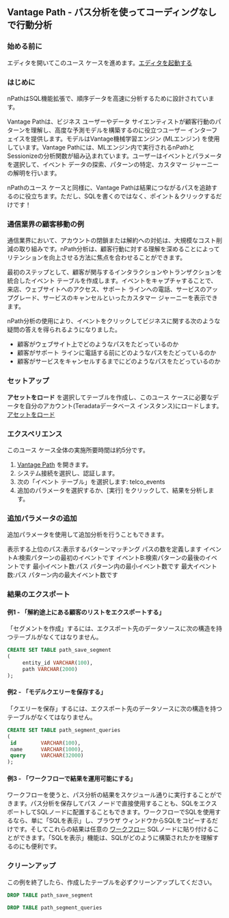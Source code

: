 Vantage Path - パス分析を使ってコーディングなしで行動分析
---------------------------------------------------------

### 始める前に

エディタを開いてこのユース ケースを進めます。[エディタを起動する](#data=%7B%22navigateTo%22:%22editor%22%7D)

### はじめに

nPathはSQL機能拡張で、順序データを高速に分析するために設計されています。

Vantage Pathは、ビジネス ユーザーやデータ サイエンティストが顧客行動のパターンを理解し、高度な予測モデルを構築するのに役立つユーザー インターフェイスを提供します。モデルはVantage機械学習エンジン (MLエンジン) を使用しています。Vantage Pathには、MLエンジン内で実行されるnPathとSessionizeの分析関数が組み込まれています。ユーザーはイベントとパラメータを選択して、イベント データの探索、パターンの特定、カスタマー ジャーニーの解明を行います。

nPathのユース ケースと同様に、Vantage Pathは結果につながるパスを追跡するのに役立ちます。ただし、SQLを書くのではなく、ポイント＆クリックするだけです！

### 通信業界の顧客移動の例

通信業界において、アカウントの閉鎖または解約への対処は、大規模なコスト削減の取り組みです。nPath分析は、顧客行動に対する理解を深めることによってリテンションを向上させる方法に焦点を合わせることができます。

最初のステップとして、顧客が関与するインタラクションやトランザクションを統合したイベント テーブルを作成します。イベントをキャプチャすることで、来店、ウェブサイトへのアクセス、サポート ラインへの電話、サービスのアップグレード、サービスのキャンセルといったカスタマー ジャーニーを表示できます。

nPath分析の使用により、イベントをクリックしてビジネスに関する次のような疑問の答えを得られるようになりました。

-   顧客がウェブサイト上でどのようなパスをたどっているのか
-   顧客がサポート ラインに電話する前にどのようなパスをたどっているのか
-   顧客がサービスをキャンセルするまでにどのようなパスをたどっているのか

### セットアップ

**アセットをロード** を選択してテーブルを作成し、このユース ケースに必要なデータを自分のアカウント(Teradataデータベース インスタンス)にロードします。[アセットをロード](#data=%7B%22id%22:%22Telco%22%7D)

### エクスペリエンス

このユース ケース全体の実施所要時間は約5分です。

1.  [Vantage Path](/path-analyzer) を開きます。
2.  システム接続を選択し、認証します。
3.  次の「イベント テーブル」を選択します: telco\_events
4.  追加のパラメータを選択するか、\[実行\] をクリックして、結果を分析します。

### 追加パラメータの追加

追加パラメータを使用して追加分析を行うこともできます。

表示する上位のパス:表示するパターンマッチング パスの数を定義します イベントA:検索パターンの最初のイベントです イベントB:検索パターンの最後のイベントです 最小イベント数:パス パターン内の最小イベント数です 最大イベント数:パス パターン内の最大イベント数です

### 結果のエクスポート

#### 例1 - 「解約途上にある顧客のリストをエクスポートする」

「セグメントを作成」するには、エクスポート先のデータソースに次の構造を持つテーブルがなくてはなりません。

```sql
CREATE SET TABLE path_save_segment
(
     entity_id VARCHAR(100),
     path VARCHAR(2000)
);
```

#### 例2 - 「モデルクエリーを保存する」

「クエリーを保存」するには、エクスポート先のデータソースに次の構造を持つテーブルがなくてはなりません。

```sql
CREATE SET TABLE path_segment_queries
(
 id        VARCHAR(100),
 name      VARCHAR(1000),
 query     VARCHAR(32000)
);
```

#### 例3 - 「ワークフローで結果を運用可能にする」

ワークフローを使うと、パス分析の結果をスケジュール通りに実行することができます。パス分析を保存してパス ノードで直接使用することも、SQLをエクスポートしてSQLノードに配置することもできます。ワークフローでSQLを使用するなら、単に「SQLを表示」し、ブラウザ ウィンドウからSQLをコピーするだけです。そしてこれらの結果は任意の [ワークフロー](/ワークフロー/) SQLノードに貼り付けることができます。「SQLを表示」機能は、SQLがどのように構築されたかを理解するのにも便利です。

### クリーンアップ

この例を終了したら、作成したテーブルを必ずクリーンアップしてください。

```sql
DROP TABLE path_save_segment
```

```sql
DROP TABLE path_segment_queries
```
